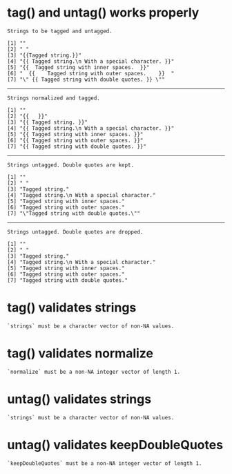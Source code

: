 # tag() and untag() works properly

    Strings to be tagged and untagged.
    
    [1] ""                                                
    [2] " "                                               
    [3] "{{Tagged string.}}"                              
    [4] "{{ Tagged string.\n With a special character. }}"
    [5] "{{  Tagged string with inner spaces.  }}"        
    [6] "  {{    Tagged string with outer spaces.    }}  "
    [7] "\" {{ Tagged string with double quotes. }} \""   

---

    Strings normalized and tagged.
    
    [1] ""                                                
    [2] "{{   }}"                                         
    [3] "{{ Tagged string. }}"                            
    [4] "{{ Tagged string.\n With a special character. }}"
    [5] "{{ Tagged string with inner spaces. }}"          
    [6] "{{ Tagged string with outer spaces. }}"          
    [7] "{{ Tagged string with double quotes. }}"         

---

    Strings untagged. Double quotes are kept.
    
    [1] ""                                          
    [2] " "                                         
    [3] "Tagged string."                            
    [4] "Tagged string.\n With a special character."
    [5] "Tagged string with inner spaces."          
    [6] "Tagged string with outer spaces."          
    [7] "\"Tagged string with double quotes.\""     

---

    Strings untagged. Double quotes are dropped.
    
    [1] ""                                          
    [2] " "                                         
    [3] "Tagged string."                            
    [4] "Tagged string.\n With a special character."
    [5] "Tagged string with inner spaces."          
    [6] "Tagged string with outer spaces."          
    [7] "Tagged string with double quotes."         

# tag() validates strings

    `strings` must be a character vector of non-NA values.

# tag() validates normalize

    `normalize` must be a non-NA integer vector of length 1.

# untag() validates strings

    `strings` must be a character vector of non-NA values.

# untag() validates keepDoubleQuotes

    `keepDoubleQuotes` must be a non-NA integer vector of length 1.

